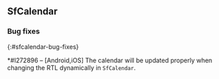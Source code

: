 ## SfCalendar

### Bug fixes
{:#sfcalendar-bug-fixes}

*\#I272896  – [Android,iOS] The calendar will be updated properly when changing the RTL dynamically in `SfCalendar`.
